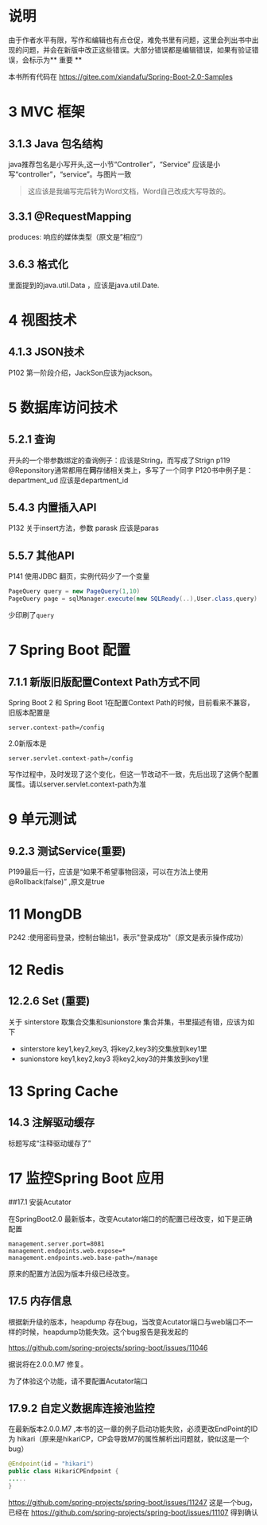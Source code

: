 # 说明

由于作者水平有限，写作和编辑也有点仓促，难免书里有问题，这里会列出书中出现的问题，并会在新版中改正这些错误。大部分错误都是编辑错误，如果有验证错误，会标示为** 重要 **

本书所有代码在 https://gitee.com/xiandafu/Spring-Boot-2.0-Samples

# 3 MVC 框架

## 3.1.3 Java 包名结构

java推荐包名是小写开头,这一小节“Controller”，“Service” 应该是小写“controller”，“service”。与图片一致

> 这应该是我编写完后转为Word文档，Word自己改成大写导致的。

##  3.3.1 @RequestMapping

produces: 响应的媒体类型（原文是”相应“）

## 3.6.3 格式化

里面提到的java.util.Data ，应该是java.util.Date.  

# 4 视图技术
## 4.1.3 JSON技术
P102 第一阶段介绍，JackSon应该为jackson。


# 5  数据库访问技术

## 5.2.1 查询

开头的一个带参数绑定的查询例子：应该是String，而写成了Strign
p119 @Reponsitory通常都用在**同**存储相关类上，多写了一个同字
P120书中例子是：department_ud 应该是department_id



## 5.4.3 内置插入API
P132 关于insert方法，参数 parask 应该是paras

## 5.5.7 其他API
P141 使用JDBC 翻页，实例代码少了一个变量

~~~java
PageQuery query = new PageQuery(1,10)
PageQuery page = sqlManager.execute(new SQLReady(..),User.class,query)
~~~
少印刷了`query`


# 7 Spring Boot 配置

## 7.1.1 新版旧版配置Context Path方式不同

Spring Boot 2  和 Spring Boot 1在配置Context Path的时候，目前看来不兼容，旧版本配置是

```properties
server.context-path=/config
```

2.0新版本是

```properties
server.servlet.context-path=/config
```

写作过程中，及时发现了这个变化，但这一节改动不一致，先后出现了这俩个配置属性。请以server.servlet.context-path为准



# 9 单元测试

## 9.2.3 测试Service(重要)

P199最后一行，应该是“如果不希望事物回滚，可以在方法上使用@Rollback(false)” ,原文是true

# 11 MongDB

P242 :使用密码登录，控制台输出1，表示"登录成功"（原文是表示操作成功）

# 12 Redis

## 12.2.6 Set (重要)
关于 sinterstore 取集合交集和sunionstore 集合并集，书里描述有错，应该为如下

* sinterstore key1,key2,key3, 将key2,key3的交集放到key1里
* sunionstore key1,key2,key3 将key2,key3的并集放到key1里


# 13 Spring Cache

## 14.3 注解驱动缓存

标题写成“注释驱动缓存了”



# 17 监控Spring Boot 应用

##17.1 安装Acutator

在SpringBoot2.0 最新版本，改变Acutator端口的的配置已经改变，如下是正确配置

~~~properties
management.server.port=8081
management.endpoints.web.expose=*
management.endpoints.web.base-path=/manage
~~~

原来的配置方法因为版本升级已经改变。



## 17.5  内存信息
根据新升级的版本，heapdump 存在bug，当改变Acutator端口与web端口不一样的时候，heapdump功能失效。这个bug报告是我发起的

https://github.com/spring-projects/spring-boot/issues/11046

据说将在2.0.0.M7 修复。

为了体验这个功能，请不要配置Acutator端口

## 17.9.2 自定义数据库连接池监控

在最新版本2.0.0.M7 ,本书的这一章的例子启动功能失败，必须更改EndPoint的ID为 hikari（原来是hikariCP，CP会导致M7的属性解析出问题就，貌似这是一个bug）

```java
@Endpoint(id = "hikari")
public class HikariCPEndpoint {
.....
}
```

https://github.com/spring-projects/spring-boot/issues/11247  这是一个bug，已经在 https://github.com/spring-projects/spring-boot/issues/11107 得到确认